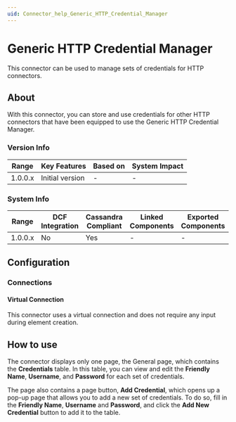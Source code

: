 ```yaml
---
uid: Connector_help_Generic_HTTP_Credential_Manager
---
```


# Generic HTTP Credential Manager

This connector can be used to manage sets of credentials for HTTP connectors.

## About

With this connector, you can store and use credentials for other HTTP connectors that have been equipped to use the Generic HTTP Credential Manager.

### Version Info

| Range     | Key Features     | Based on     | System Impact     |
|-----------|------------------|--------------|-------------------|
| 1.0.0.x   | Initial version  | -            | -                 |

### System Info

| Range     | DCF Integration     | Cassandra Compliant     | Linked Components     | Exported Components     |
|-----------|---------------------|-------------------------|-----------------------|-------------------------|
| 1.0.0.x   | No                  | Yes                     | -                     | -                       |

## Configuration

### Connections

#### Virtual Connection

This connector uses a virtual connection and does not require any input during element creation.

## How to use

The connector displays only one page, the General page, which contains the **Credentials** table. In this table, you can view and edit the **Friendly Name**, **Username**, and **Password** for each set of credentials.

The page also contains a page button, **Add Credential**, which opens up a pop-up page that allows you to add a new set of credentials. To do so, fill in the **Friendly Name**, **Username** and **Password**, and click the **Add New Credential** button to add it to the table.
